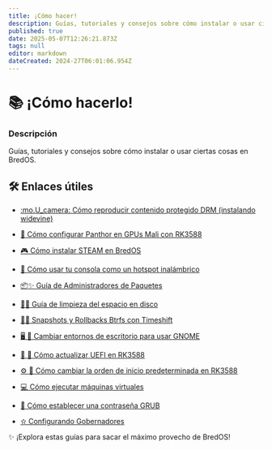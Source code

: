 ```yaml
---
title: ¡Cómo hacer!
description: Guías, tutoriales y consejos sobre cómo instalar o usar ciertas cosas en BredOS
published: true
date: 2025-05-07T12:26:21.873Z
tags: null
editor: markdown
dateCreated: 2024-27T06:01:06.954Z
---
```


# 📚 ¡Cómo hacerlo!

### **Descripción**

Guías, tutoriales y consejos sobre cómo instalar o usar ciertas cosas en BredOS.

## 🛠️ Enlaces útiles

- [:mo.U_camera: Cómo reproducir contenido protegido DRM (instalando widevine)](/es/how-to/widevine-watch-drm-content)

- [🐾 Cómo configurar Panthor en GPUs Mali con RK3588](/es/how-to/how-to-setup-panthor)

- [🎮 Cómo instalar STEAM en BredOS](/es/how-to/how-to-install-steam)

- [📶 Cómo usar tu consola como un hotspot inalámbrico](/es/how-to/how-to-use-your-device-as-ap)

- [📦✨ Guía de Administradores de Paquetes](/es/how-to/package-management)

- [🧹💾 Guía de limpieza del espacio en disco](/es/how-to/free-space-up)

- [📸🔄 Snapshots y Rollbacks Btrfs con Timeshift](/es/how-to/timeshift-system-snapshots-and-rollbacks-on-btrfs)

- [🖥️ 🔄 Cambiar entornos de escritorio para usar GNOME](/en/how-to/switch-desktop-environments)

- [💾 🔄 Cómo actualizar UEFI en RK3588](/en/how-to/update-uefi-rk3588)

- [⚙️ 📑 Cómo cambiar la orden de inicio predeterminada en RK3588](/en/how-to/change-boot-order-rk3588)

- [💻 Cómo ejecutar máquinas virtuales](/en/how-to/run-vms)

- [🔦 Cómo establecer una contraseña GRUB](/en/how-to/grub-password)

- [✫ Configurando Gobernadores](/en/how-to/govctl)

✨ ¡Explora estas guías para sacar el máximo provecho de BredOS!